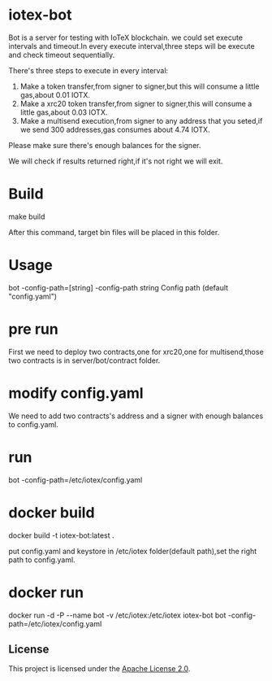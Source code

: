 # iotex-bot

Bot is a server for testing with IoTeX blockchain.
we could set execute intervals and timeout.In every execute interval,three steps will be execute and check timeout sequentially.

There's three steps to execute in every interval:
1. Make a token transfer,from signer to signer,but this will consume a little gas,about 0.01 IOTX.
2. Make a xrc20 token transfer,from signer to signer,this will consume a little gas,about 0.03 IOTX.
3. Make a multisend execution,from signer to any address that you seted,if we send 300 addresses,gas consumes about 4.74 IOTX.

Please make sure there's enough balances for the signer.

We will check if results returned right,if it's not right we will exit.

# Build
make build

After this command, target bin files will be placed in this folder.

# Usage
   bot -config-path=[string]
     -config-path string
       	Config path (default "config.yaml")

# pre run
First we need to deploy two contracts,one for xrc20,one for multisend,those two contracts is in server/bot/contract folder.

# modify config.yaml
We need to add two contracts's address and a signer with enough balances to config.yaml.

# run
bot -config-path=/etc/iotex/config.yaml

# docker build
docker build -t iotex-bot:latest .

put config.yaml and keystore in /etc/iotex folder(default path),set the right path to config.yaml.

# docker run
docker run -d -P --name bot -v /etc/iotex:/etc/iotex iotex-bot bot -config-path=/etc/iotex/config.yaml

## License
This project is licensed under the [Apache License 2.0](LICENSE).
